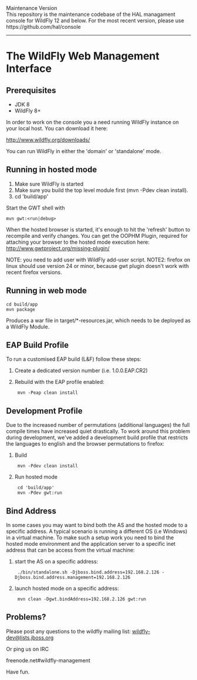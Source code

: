 <div class="Box">
  <div class="flash flash-full flash-error">Maintenance Version</div>
  <div class="Box-body">This repository is the maintenance codebase of the HAL managament console for WildFly 12 and below. For the most recent version, please use https://github.com/hal/console</div>
</div>

---

# The WildFly Web Management Interface

## Prerequisites

- JDK 8
- WildFly 8+

In order to work on the console you a need running WildFly
instance on your local host. You can download it here:

<http://www.wildfly.org/downloads/>

You can run WildFly in either the 'domain' or 'standalone' mode.

## Running in hosted mode

1. Make sure WildFly is started
2. Make sure you build the top level module first (mvn -Pdev clean install).
3. cd 'build/app'

Start the GWT shell with

    mvn gwt:<run|debug>

When the hosted browser is started, it's enough to hit the 'refresh' button to recompile
and verify changes. You can get the OOPHM Plugin, required for attaching your browser to the
hosted mode execution here: http://www.gwtproject.org/missing-plugin/

NOTE: you need to add user with WildFly add-user script.
NOTE2: firefox on linux should use version 24 or minor, because gwt plugin doesn't work with recent firefox versions.

## Running in web mode

    cd build/app
    mvn package

Produces a war file in target/*-resources.jar, which needs to be deployed as a WildFly Module.


## EAP Build Profile

To run a customised EAP build (L&F) follow these steps:

1. Create a dedicated version number (i.e. 1.0.0.EAP.CR2)
2. Rebuild with the EAP profile enabled:

        mvn -Peap clean install

## Development Profile

Due to the increased number of permutations (additional languages) the full compile times have increased quiet drastically. To work around this problem during development, we've added a development build profile that restricts the languages to english and the browser permutations to firefox:

1. Build

        mvn -Pdev clean install

2. Run hosted mode

        cd 'build/app'
        mvn -Pdev gwt:run


## Bind Address

In some cases you may want to bind both the AS and the hosted mode to a specific address. A typical scenario is running a different OS (i.e Windows) in a virtual machine. To make such a setup work you need to bind the hosted mode environment and the application server to a specific inet address that can be access from the virtual machine:

1. start the AS on a specific address:

        ./bin/standalone.sh -Djboss.bind.address=192.168.2.126 -Djboss.bind.address.management=192.168.2.126

2. launch hosted mode on a specific address:

        mvn clean -Dgwt.bindAddress=192.168.2.126 gwt:run

## Problems?

Please post any questions to the wildfly mailing list:
wildfly-dev@lists.jboss.org

Or ping us on IRC

freenode.net#wildfly-management

Have fun.
